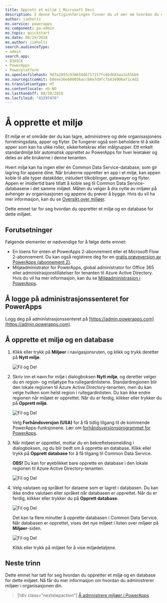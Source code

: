```yaml
---
title: Opprett et miljø | Microsoft Docs
description: I denne hurtiginnføringen finner du ut mer om hvordan du oppretter et miljø
author: jimholtz
ms.service: powerapps
ms.component: pa-admin
ms.topic: quickstart
ms.date: 08/29/2018
ms.author: jimholtz
search.audienceType:
- admin
search.app:
- D365CE
- PowerApps
- Powerplatform
ms.openlocfilehash: 9d7a2093c938658d6717157fc6bd683aa3a55bb6
ms.sourcegitcommit: b8eee36e680036accb0e7d9fc7a434906af1c4d2
ms.translationtype: HT
ms.contentlocale: nb-NO
ms.lasthandoff: 08/30/2018
ms.locfileid: "43297478"
---
```

# <a name="create-an-environment"></a>Å opprette et miljø
Et miljø er et område der du kan lagre, administrere og dele organisasjonens forretningsdata, apper og flyter. De fungerer også som beholdere til å skille apper som kan ha ulike roller, sikkerhetskrav eller målgrupper. Ett enkelt standardmiljø blir automatisk opprettet av PowerApps for hver leietaker og deles av alle brukerne i denne tenanten.

Hvert miljø kan ha ingen eller én Common Data Service-database, som gir lagring for appene dine. Når brukerne oppretter en app i et miljø, kan appen koble til alle typer datakilder, inkludert tilkoblinger, gatewayer og flyter. Appen er imidlertid bare tillatt å koble seg til Common Data Service-databasene i det samme miljøet. Måten du velger å dra nytte av miljøer på avhenger av organisasjonen og appene du prøver å bygge. Hvis du vil ha mer informasjon, kan du se [Oversikt over miljøer](environments-overview.md).

Dette emnet tar for seg hvordan du oppretter et miljø og en database for dette miljøet.

## <a name="prerequisites"></a>Forutsetninger
 Følgende elementer er nødvendige for å følge dette emnet:
 * En lisens for enten et PowerApps 2-abonnement eller et Microsoft Flow 2-abonnement. Du kan også registrere deg for en [gratis prøveversjon av PowerApps (abonnement 2)](https://web.powerapps.com/signup?redirect=marketing&email=).
 * Miljøadministrator for PowerApps, global administrator for Office 365 eller administrasjonstillatelser for tenanten til Azure Active Directory. Hvis du vil ha mer informasjon, kan du se [Miljøadministrasjon i PowerApps](environments-administration.md).

## <a name="sign-in-to-the-powerapps-admin-center"></a>Å logge på administrasjonssenteret for PowerApps
Logg deg på administrasjonssenteret på [https://admin.powerapps.com](https://admin.powerapps.com).

## <a name="create-an-environment-and-database"></a>Å opprette et miljø og en database
1. Klikk eller trykk på **Miljøer** i navigasjonsruten, og klikk og trykk deretter på **Nytt miljø**.

    ![Fil og Del](./media/create-environment/new-environment.png)
2. Skriv inn et navn for miljø i dialogboksen **Nytt miljø**, og deretter velger du en region- og miljøtype fra rullegardinlistene. Standardregionen blir den lokale regionen til Azure Active Directory-tenanten, men du kan velge hvilken som helst region i rullegardinlisten. Du kan ikke endre regionen når miljøet er opprettet. Når du er ferdig, klikker eller trykker du på **Opprett miljø**.

    ![Fil og Del](./media/create-environment/new-environment-dialog.png)

    Velg **Forhåndsversjon (USA)** for å få tidlig tilgang til de kommende PowerApps-funksjonene. Lær om [forhåndsversjonsprogrammet for PowerApps](preview-environments.md).
3. Når miljøet er opprettet, mottar du en bekreftelsesmelding i dialogboksen, og du blir bedt om å opprette en database. Klikk eller trykk på **Opprett database** for å få tilgang til Common Data Service.

    **OBS!** Du kan for øyeblikket bare opprette en database i den lokale regionen til Azure Active Directory-tenanten.

    ![Fil og Del](./media/create-environment/create-database-dialog.png)
4. Velg valutaen og språket for dataene som er lagret i databasen. Du kan ikke endre valutaen eller språket når databasen er opprettet. Når du er ferdig, klikker eller trykker du på **Opprett database**.

    ![Fil og Del](./media/create-environment/create-database-dialog2.png)

    Det kan ta flere minutter å opprette databasen i Common Data Service. Når databasen er opprettet, vises det nye miljøet i listen over miljøer på **Miljøer**-siden.

    ![Fil og Del](./media/create-environment/new-environment-created.png)

    Klikk eller trykk på miljøet for å vise miljødetaljene.

## <a name="next-steps"></a>Neste trinn
Dette emnet har tatt for seg hvordan du oppretter et miljø og en database for dette miljøet. Nå får du mer informasjon om hvordan du administrerer miljøer i organisasjonen din.

> [!div class="nextstepaction"]
> [Å admnistrere miljøer i PowerApps](environments-administration.md)
